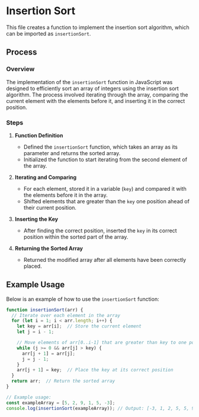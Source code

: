 # Insertion Sort

This file creates a function to implement the insertion sort algorithm, which can be imported as `insertionSort`.

## Process

### Overview

The implementation of the `insertionSort` function in JavaScript was designed to efficiently sort an array of integers using the insertion sort algorithm. The process involved iterating through the array, comparing the current element with the elements before it, and inserting it in the correct position.

### Steps

1. **Function Definition**
   - Defined the `insertionSort` function, which takes an array as its parameter and returns the sorted array.
   - Initialized the function to start iterating from the second element of the array.

2. **Iterating and Comparing**
   - For each element, stored it in a variable (`key`) and compared it with the elements before it in the array.
   - Shifted elements that are greater than the `key` one position ahead of their current position.

3. **Inserting the Key**
   - After finding the correct position, inserted the `key` in its correct position within the sorted part of the array.

4. **Returning the Sorted Array**
   - Returned the modified array after all elements have been correctly placed.

## Example Usage

Below is an example of how to use the `insertionSort` function:

```javascript
function insertionSort(arr) {
  // Iterate over each element in the array
  for (let i = 1; i < arr.length; i++) {
    let key = arr[i];  // Store the current element
    let j = i - 1;

    // Move elements of arr[0..i-1] that are greater than key to one position ahead of their current position
    while (j >= 0 && arr[j] > key) {
      arr[j + 1] = arr[j];
      j = j - 1;
    }
    arr[j + 1] = key;  // Place the key at its correct position
  }
  return arr;  // Return the sorted array
}

// Example usage:
const exampleArray = [5, 2, 9, 1, 5, -3];
console.log(insertionSort(exampleArray)); // Output: [-3, 1, 2, 5, 5, 9]
```

